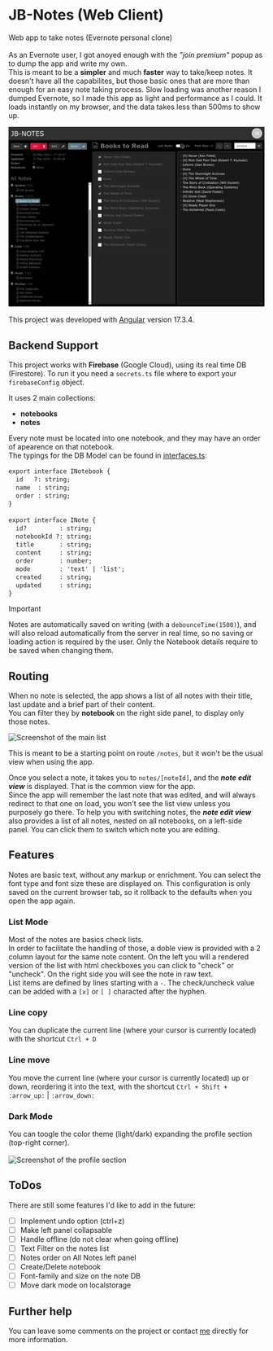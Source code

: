 # JB-Notes (Web Client)

Web app to take notes (Evernote personal clone)<br/>
<br/>
As an Evernote user, I got anoyed enough with the _"join premium"_ popup as to dump the app and write my own.<br/>
This is meant to be a **simpler** and much **faster** way to take/keep notes. It doesn't have all the capabilites, but those basic ones that are more than enough for an easy note taking process.
Slow loading was another reason I dumped Evernote, so I made this app as light and performance as I could. It loads instantly on my browser, and the data takes less than 500ms to show up.<br/>


![Screenshot of a sample view of a note edit](./example.png)


This project was developed with [Angular](https://angular.dev/) version 17.3.4.


## Backend Support

This project works with **Firebase** (Google Cloud), using its real time DB (Firestore).
To run it you need a `secrets.ts` file where to export your `firebaseConfig` object. 
<!-- Example:
```
export const firebaseConfig = {
  apiKey: "iyoisdoifksd768sd76f87s8dgsfd87g987a9s8",
  authDomain: "jb-notes-8d78s.firebaseapp.com",
  projectId: "jb-notes-8d78s",
  storageBucket: "jb-notes-8d78s.appspot.com",
  messagingSenderId: "876876876878",
  appId: "1:876876876878:web:78as76a8s7d68a7sd68a7s",
  measurementId: "G-S8D7F98798"
};
``` -->

It uses 2 main collections:
- **notebooks**
- **notes**

Every note must be located into one notebook, and they may have an order of apearence on that notebook.<br/>
The typings for the DB Model can be found in [interfaces.ts](./src/app/core/common/interfaces.ts):
```
export interface INotebook {
  id   ?: string;
  name  : string;
  order : string;
}

export interface INote {
  id?         : string;
  notebookId ?: string;
  title       : string;
  content     : string;
  order       : number;
  mode        : 'text' | 'list';
  created     : string;
  updated     : string;
}
```
> [!IMPORTANT]
> Notes are automatically saved on writing (with a `debounceTime(1500)`), and will also reload automatically from the server in real time, so no saving or loading action is required by the user. Only the Notebook details require to be saved when changing them.

## Routing
When no note is selected, the app shows a list of all notes with their title, last update and a brief part of their content.<br/>
You can filter they by **notebook** on the right side panel, to display only those notes.

![Screenshot of the main list](./list-sample.png)

This is meant to be a starting point on route `/notes`, but it won't be the usual view when using the app.

Once you select a note, it takes you to `notes/[noteId]`, and the **_note edit view_** is displayed. That is the common view for the app.<br/>
Since the app will remember the last note that was edited, and will always redirect to that one on load, you won't see the list view unless you purposely go there. To help you with switching notes, the **_note edit view_** also provides a list of all notes, nested on all notebooks, on a left-side panel. You can click them to switch which note you are editing.


## Features
Notes are basic text, without any markup or enrichment. You can select the font type and font size these are displayed on.
This configuration is only saved on the current browser tab, so it rollback to the defaults when you open the app again.

### List Mode
Most of the notes are basics check lists.<br/>
In order to facilitate the handling of those, a doble view is provided with a 2 column layout for the same note content. On the left you will a rendered version of the list with html checkboxes you can click to "check" or "uncheck". On the right side you will see the note in raw text.<br/>
List items are defined by lines starting with a `-`. The check/uncheck value can be added with a `[x]` or `[ ]` characted after the hyphen.

### Line copy
You can duplicate the current line (where your cursor is currently located) with the shortcut `Ctrl + D`

### Line move
You move the current line (where your cursor is currently located) up or down, reordering it into the text, with the shortcut `Ctrl + Shift + :arrow_up:` | `:arrow_down:`

### Dark Mode
You can toogle the color theme (light/dark) expanding the profile section (top-right corner).<br/>
<br/>
![Screenshot of the profile section](./profile-sample.png)

## ToDos
There are still some features I'd like to add in the future:
- [ ] Implement undo option (ctrl+z)
- [ ] Make left panel collapsable
- [ ] Handle offline (do not clear when going offline)
- [ ] Text Filter on the notes list
- [ ] Notes order on All Notes left panel
- [ ] Create/Delete notebook
- [ ] Font-family and size on the note DB
- [ ] Move dark mode on localstorage

## Further help
You can leave some comments on the project or contact [me](mailto:joel.barba.vidal@gmail.com) directly for more information.